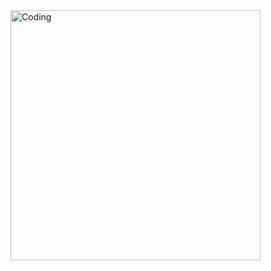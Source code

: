 <img align="right" alt="Coding" width="400" src="https://media.geeksforgeeks.org/wp-content/uploads/20201123152927/PythonProjects11.png">

